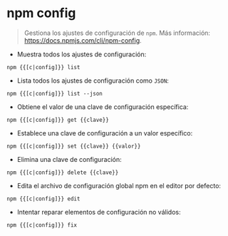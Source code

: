 # npm config

> Gestiona los ajustes de configuración de `npm`.
> Más información: <https://docs.npmjs.com/cli/npm-config>.

- Muestra todos los ajustes de configuración:

`npm {{[c|config]}} list`

- Lista todos los ajustes de configuración como `JSON`:

`npm {{[c|config]}} list --json`

- Obtiene el valor de una clave de configuración específica:

`npm {{[c|config]}} get {{clave}}`

- Establece una clave de configuración a un valor específico:

`npm {{[c|config]}} set {{clave}} {{valor}}`

- Elimina una clave de configuración:

`npm {{[c|config]}} delete {{clave}}`

- Edita el archivo de configuración global npm en el editor por defecto:

`npm {{[c|config]}} edit`

- Intentar reparar elementos de configuración no válidos:

`npm {{[c|config]}} fix`

